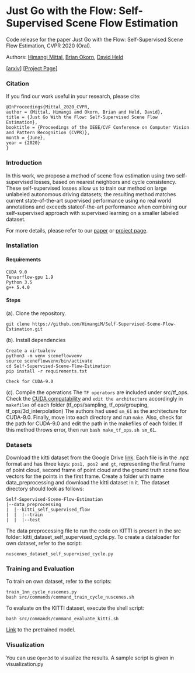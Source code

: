 # Just Go with the Flow: Self-Supervised Scene Flow Estimation

Code release for the paper Just Go with the Flow: Self-Supervised Scene Flow Estimation, CVPR 2020 (Oral).

Authors: [Himangi Mittal](https://github.com/HimangiM), [Brian Okorn](https://github.com/bokorn), [David Held](https://github.com/davheld)

[[arxiv](https://arxiv.org/pdf/1912.00497.pdf)] [[Project Page](https://just-go-with-the-flow.github.io/)]

### Citation
If you find our work useful in your research, please cite:
```
@InProceedings{Mittal_2020_CVPR,
author = {Mittal, Himangi and Okorn, Brian and Held, David},
title = {Just Go With the Flow: Self-Supervised Scene Flow Estimation},
booktitle = {Proceedings of the IEEE/CVF Conference on Computer Vision and Pattern Recognition (CVPR)},
month = {June},
year = {2020}
}
```

### Introduction
In this work, we propose a method of scene flow estimation using two self-supervised losses, based on nearest neighbors and cycle consistency. These self-supervised losses allow us to train our method on large unlabeled autonomous driving datasets; the resulting method matches current state-of-the-art supervised performance using no real world annotations and exceeds stateof-the-art performance when combining our self-supervised approach with supervised learning on a smaller labeled dataset.

For more details, please refer to our [paper](https://arxiv.org/pdf/1912.00497.pdf) or [project page](https://just-go-with-the-flow.github.io/).

### Installation 
#### Requirements
   ```
   CUDA 9.0  
   Tensorflow-gpu 1.9
   Python 3.5
   g++ 5.4.0
   ```
#### Steps
  (a). Clone the repository.
  ```
  git clone https://github.com/HimangiM/Self-Supervised-Scene-Flow-Estimation.git
  ```
  (b). Install dependencies
  ```
  Create a virtualenv
  python3 -m venv sceneflowvenv
  source sceneflowvenv/bin/activate
  cd Self-Supervised-Scene-Flow-Estimation
  pip install -r requirements.txt
  ```
  ```
  Check for CUDA-9.0
  ```
  (c). Compile the operations
  The ```TF operators``` are included under src/tf_ops. Check the [CUDA compatability](https://en.wikipedia.org/wiki/CUDA#GPUs_supported) and ```edit the architecture``` accordingly in ```makefiles``` of each folder (tf_ops/sampling, tf_ops/grouping, tf_ops/3d_interpolation) The authors had used ```sm_61``` as the architecture for CUDA-9.0. Finally, move into each directory and run ```make```. Also, check for the path for CUDA-9.0 and edit the path in the makefiles of each folder. If this method throws error, then run ```bash make_tf_ops.sh sm_61```.
    
### Datasets
   Download the kitti dataset from the Google Drive [link](https://drive.google.com/drive/u/1/folders/1WNqrfUBR-EdN2ns_0D3FIdJBAPmFkaOo). Each file is in the .npz format and has three keys: ```pos1, pos2 and gt```, representing the first frame of point cloud, second frame of point cloud and the ground truth scene flow vectors for the points in the first frame. Create a folder with name data_preprocessing and download the kitti dataset in it. The dataset directory should look as follows:
   ```
   Self-Supervised-Scene-Flow-Estimation
   |--data_preprocessing
   |  |--kitti_self_supervised_flow
   |  |  |--train
   |  |  |--test
   ```
   The data preprocessing file to run the code on KITTI is present in the src folder: kitti_dataset_self_supervised_cycle.py. 
   To create a dataloader for own dataset, refer to the script:
   ```
   nuscenes_dataset_self_supervised_cycle.py
   ```
  
### Training and Evaluation
   To train on own dataset, refer to the scripts:
   ```
   train_1nn_cycle_nuscenes.py
   bash src/commands/command_train_cycle_nuscenes.sh
   ```
   To evaluate on the KITTI dataset, execute the shell script:
   ```
   bash src/commands/command_evaluate_kitti.sh
   ```
   [Link](https://drive.google.com/drive/folders/1ldakyGw4QxfhAQeykyoJG2iv8yNuAy5_?usp=sharing) to the pretrained model.
  
### Visualization
You can use ```Open3d``` to visualize the results. A sample script is given in visualization.py
   
   
    
